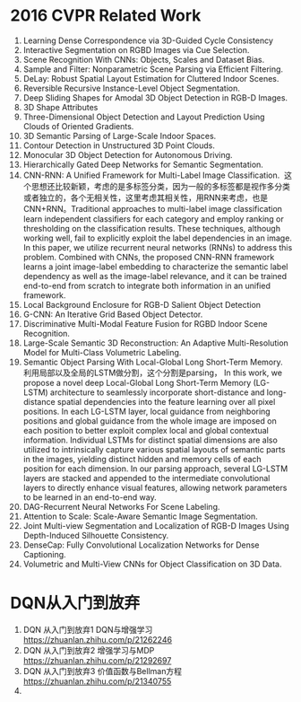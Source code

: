 # 2016 CVPR Related Work

1. Learning Dense Correspondence via 3D-Guided Cycle Consistency
2. Interactive Segmentation on RGBD Images via Cue Selection. 
3. Scene Recognition With CNNs: Objects, Scales and Dataset Bias. 
4. Sample and Filter: Nonparametric Scene Parsing via Efficient Filtering. 
5. DeLay: Robust Spatial Layout Estimation for Cluttered Indoor Scenes. 
6. Reversible Recursive Instance-Level Object Segmentation. 
7. Deep Sliding Shapes for Amodal 3D Object Detection in RGB-D Images. 
8. 3D Shape Attributes
9. Three-Dimensional Object Detection and Layout Prediction Using Clouds of Oriented Gradients. 
10. 3D Semantic Parsing of Large-Scale Indoor Spaces. 
11. Contour Detection in Unstructured 3D Point Clouds. 
12. Monocular 3D Object Detection for Autonomous Driving. 
13. Hierarchically Gated Deep Networks for Semantic Segmentation. 
14. CNN-RNN: A Unified Framework for Multi-Label Image Classification. 
这个思想还比较新颖，考虑的是多标签分类，因为一般的多标签都是视作多分类或者独立的，各个无相关性，这里考虑其相关性，用RNN来考虑，也是CNN+RNN。Traditional approaches to multi-label image classification learn independent classifiers for each category and employ ranking or thresholding on the classification results. These techniques, although working well, fail to explicitly exploit the label dependencies in an image. In this paper, we utilize recurrent neural networks (RNNs) to address this problem. Combined with CNNs, the proposed CNN-RNN framework learns a joint image-label embedding to characterize the semantic label dependency as well as the image-label relevance, and it can be trained end-to-end from scratch to integrate both information in an unified framework.
15. Local Background Enclosure for RGB-D Salient Object Detection
16. G-CNN: An Iterative Grid Based Object Detector. 
17. Discriminative Multi-Modal Feature Fusion for RGBD Indoor Scene Recognition. 
18. Large-Scale Semantic 3D Reconstruction: An Adaptive Multi-Resolution Model for Multi-Class Volumetric Labeling. 
19. Semantic Object Parsing With Local-Global Long Short-Term Memory. 
利用局部以及全局的LSTM做分割，这个分割是parsing， In this work, we propose a novel deep Local-Global Long Short-Term Memory (LG-LSTM) architecture to seamlessly incorporate short-distance and long-distance spatial dependencies into the feature learning over all pixel positions. In each LG-LSTM layer, local guidance from neighboring positions and global guidance from the whole image are imposed on each position to better exploit complex local and global contextual information. Individual LSTMs for distinct spatial dimensions are also utilized to intrinsically capture various spatial layouts of semantic parts in the images, yielding distinct hidden and memory cells of each position for each dimension. In our parsing approach, several LG-LSTM layers are stacked and appended to the intermediate convolutional layers to directly enhance visual features, allowing network parameters to be learned in an end-to-end way. 
20. DAG-Recurrent Neural Networks For Scene Labeling. 
21. Attention to Scale: Scale-Aware Semantic Image Segmentation. 
22. Joint Multi-view Segmentation and Localization of RGB-D Images Using Depth-Induced Silhouette Consistency. 
23. DenseCap: Fully Convolutional Localization Networks for Dense Captioning. 
24. Volumetric and Multi-View CNNs for Object Classification on 3D Data.


# DQN从入门到放弃
1. DQN 从入门到放弃1 DQN与增强学习  
https://zhuanlan.zhihu.com/p/21262246
2. DQN 从入门到放弃2 增强学习与MDP
https://zhuanlan.zhihu.com/p/21292697
3. DQN 从入门到放弃3 价值函数与Bellman方程
https://zhuanlan.zhihu.com/p/21340755
4. 
